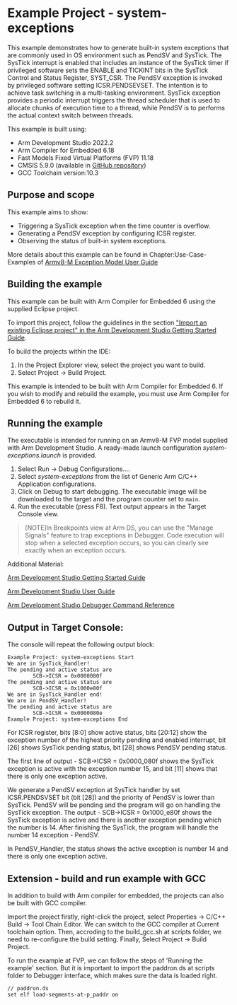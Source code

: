 # Example Project - system-exceptions

This example demonstrates how to generate built-in system exceptions that are commonly used in OS environment such as PendSV and SysTick. The SysTick interrupt is enabled that includes an instance of the SysTick timer if privileged software sets the ENABLE and TICKINT bits in the SysTick Control and Status Register, SYST_CSR. The PendSV exception is invoked by privileged software setting ICSR.PENDSEVSET. The intention is to achieve task switching in a multi-tasking environment. SysTick exception provides a periodic interrupt triggers the thread scheduler that is used to allocate chunks of execution time to a thread, while PendSV is to performs the actual context switch between threads.

This example is built using:
- Arm Development Studio 2022.2
- Arm Compiler for Embedded 6.18
- Fast Models Fixed Virtual Platforms (FVP) 11.18
- CMSIS 5.9.0 (available in [GitHub repository](https://github.com/ARM-software/CMSIS_5))
- GCC Toolchain version:10.3

## Purpose and scope

This example aims to show:

- Triggering a SysTick exception when the time counter is overflow.
- Generating a PendSV exception by configuring ICSR register.
- Observing the status of built-in system exceptions.

More details about this example can be found in Chapter:Use-Case-Examples of [Armv8-M Exception Model User Guide](https://developer.arm.com/documentation/107706/latest/)

## Building the example

This example can be built with Arm Compiler for Embedded 6 using the supplied Eclipse project.

To import this project, follow the guidelines in the section ["Import an existing Eclipse project" in the Arm Development Studio Getting Started Guide](https://developer.arm.com/documentation/101469/2022-1/Projects-and-examples-in-Arm-Development-Studio/Importing-and-exporting-projects/Import-an-existing-Eclipse-project?lang=en). 

To build the projects within the IDE:

1. In the Project Explorer view, select the project you want to build.
2. Select Project → Build Project.

This example is intended to be built with Arm Compiler for Embedded 6. If you wish to modify and rebuild the example, you must use Arm Compiler for Embedded 6 to rebuild it.


## Running the example

The executable is intended for running on an Armv8-M FVP model supplied with Arm Development Studio. A ready-made launch configuration *system-exceptions.launch* is provided.

1. Select Run → Debug Configurations....
2. Select *system-exceptions* from the list of Generic Arm C/C++ Application configurations.
3. Click on Debug to start debugging. The executable image will be downloaded to the target and the program counter set to `main`.
4. Run the executable (press F8). Text output appears in the Target Console view.

> [NOTE]In Breakpoints view at Arm DS, you can use the "Manage Signals" feature to trap exceptions in Debugger. Code execution will stop when a selected exception occurs, so you can clearly see exactly when an exception occurs. 

Additional Material:

[Arm Development Studio Getting Started Guide](https://developer.arm.com/documentation/101469)

[Arm Development Studio User Guide](https://developer.arm.com/documentation/101470)

[Arm Development Studio Debugger Command Reference](https://developer.arm.com/documentation/101471)

## Output in Target Console:

The console will repeat the following output block:

```
Example Project: system-exceptions Start
We are in SysTick_Handler! 
The pending and active status are 
        SCB->ICSR = 0x0000080f
The pending and active status are 
        SCB->ICSR = 0x1000e80f
We are in SysTick_Handler end! 
We are in PendSV_Handler! 
The pending and active status are 
        SCB->ICSR = 0x0000080e
Example Project: system-exceptions End
```

For ICSR register, bits [8:0] show active status, bits [20:12] show the exception number of the highest priority pending and enabled interrupt, bit [26] shows SysTick pending status, bit [28] shows PendSV pending status. 

The first line of output - SCB->ICSR = 0x0000_080f shows the SysTick exception is active with the exception number 15, and bit [11] shows that there is only one exception active. 

We generate a PendSV exception at SysTick handler by set ICSR.PENDSVSET bit (bit [28]) and the priority of PendSV is lower than SysTick. PendSV will be pending and the program will go on handling the SysTick exception. The output - SCB->ICSR = 0x1000_e80f shows the SysTick exception is active and there is another exception pending which the number is 14. After finishing the SysTick, the program will handle the number 14 exception - PendSV.

In PendSV_Handler, the status shows the active exception is number 14 and there is only one exception active. 

## Extension - build and run example with GCC 

In addition to build with Arm compiler for embedded, the projects can also be built with GCC compiler. 

   Import the project firstly, right-click the project, select Properties -> C/C++ Build -> Tool Chain Editor. We can switch to the GCC compiler at Current toolchain option. Then, accroding to the build_gcc.sh at scripts folder, we need to re-configure the build setting. Finally, Select Project → Build Project.

   To run the example at FVP, we can follow the steps of 'Running the example' section. But it is important to import the paddron.ds at scripts folder to Debugger interface, which makes sure the data is loaded right. 

   ```
   // paddron.ds
   set elf load-segments-at-p_paddr on
   ```
